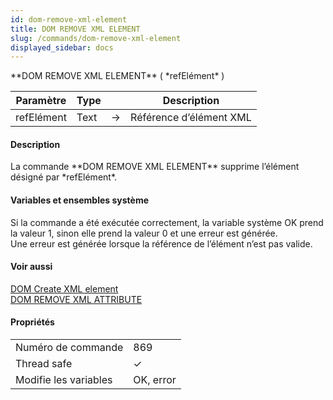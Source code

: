 ```yaml
---
id: dom-remove-xml-element
title: DOM REMOVE XML ELEMENT
slug: /commands/dom-remove-xml-element
displayed_sidebar: docs
---
```


<!--REF #_command_.DOM REMOVE XML ELEMENT.Syntax-->**DOM REMOVE XML ELEMENT** ( *refElément* )<!-- END REF-->
<!--REF #_command_.DOM REMOVE XML ELEMENT.Params-->
| Paramètre | Type |  | Description |
| --- | --- | --- | --- |
| refElément | Text | &#8594;  | Référence d’élément XML |

<!-- END REF-->

#### Description 

<!--REF #_command_.DOM REMOVE XML ELEMENT.Summary-->La commande **DOM REMOVE XML ELEMENT** supprime l’élément désigné par *refElément*.<!-- END REF-->

#### Variables et ensembles système 

Si la commande a été exécutée correctement, la variable système OK prend la valeur 1, sinon elle prend la valeur 0 et une erreur est générée.   
Une erreur est générée lorsque la référence de l’élément n’est pas valide.

#### Voir aussi 

[DOM Create XML element](dom-create-xml-element.md)  
[DOM REMOVE XML ATTRIBUTE](dom-remove-xml-attribute.md)  

#### Propriétés

|  |  |
| --- | --- |
| Numéro de commande | 869 |
| Thread safe | &check; |
| Modifie les variables | OK, error |


